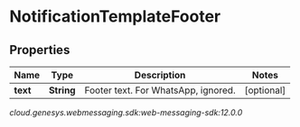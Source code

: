 # NotificationTemplateFooter


## Properties

| Name | Type | Description | Notes |
| ------------ | ------------- | ------------- | ------------- |
| **text** | **String** | Footer text. For WhatsApp, ignored. |  [optional] |




_cloud.genesys.webmessaging.sdk:web-messaging-sdk:12.0.0_
